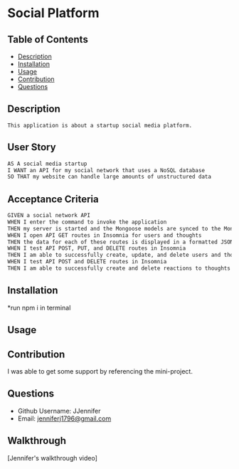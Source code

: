 # Social Platform
 

  ## Table of Contents
  * [Description](#description)
  * [Installation](#installation)
  * [Usage](#usage)
  * [Contribution](#contribution)
  * [Questions](#questions)

  


  ## Description
    This application is about a startup social media platform. 

  ## User Story

  ```md
  AS A social media startup
  I WANT an API for my social network that uses a NoSQL database
  SO THAT my website can handle large amounts of unstructured data
  ```
  ## Acceptance Criteria

```md
GIVEN a social network API
WHEN I enter the command to invoke the application
THEN my server is started and the Mongoose models are synced to the MongoDB database
WHEN I open API GET routes in Insomnia for users and thoughts
THEN the data for each of these routes is displayed in a formatted JSON
WHEN I test API POST, PUT, and DELETE routes in Insomnia
THEN I am able to successfully create, update, and delete users and thoughts in my database
WHEN I test API POST and DELETE routes in Insomnia
THEN I am able to successfully create and delete reactions to thoughts and add and remove friends to a user’s friend list
```
  ## Installation
  *run npm i in terminal

  ## Usage
  
  ## Contribution
  I was able to get some support by referencing the mini-project.
 
  ## Questions
  * Github Username: JJennifer
  * Email: jenniferj1796@gmail.com


  ## Walkthrough

  [Jennifer's walkthrough video]
